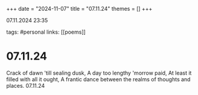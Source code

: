 +++
date = "2024-11-07"
title = "07.11.24"
themes = []
+++

07.11.2024 23:35

tags: #personal
links: [[poems]]

# 07.11.24

Crack of dawn 'till sealing dusk,
A day too lengthy 'morrow paid,
At least it filled with all it ought,
A frantic dance between the realms of thoughts and places.
07.11.24

